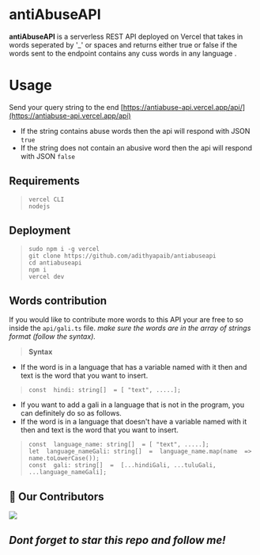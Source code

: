 
# antiAbuseAPI

**antiAbuseAPI** is a serverless REST API deployed on Vercel that takes in words seperated by  '_' or spaces and returns either true or false if the words sent to the endpoint contains any cuss words in any language .

# Usage

Send your query string to the end [https://antiabuse-api.vercel.app/api/](https://antiabuse-api.vercel.app/api)

- If the string contains abuse words then the api will respond with JSON ```true```
- If the string does not contain an abusive word then the api will respond with JSON ```false```


## Requirements

>````
>vercel CLI
>nodejs
>````


## Deployment

>````
>sudo npm i -g vercel
>git clone https://github.com/adithyapaib/antiabuseapi
>cd antiabuseapi
>npm i
>vercel dev
>````

## Words contribution

If you would like to contribute more words to this API your are free to so inside the ```api/gali.ts``` file.
*make  sure the words are in the array of strings format (follow the syntax).*

>**Syntax**

- If the word is in a language that has a variable named with it then and text is the word that you want to insert.<br>

>```const  hindi: string[]  = [ "text", .....];```<br>

- If you want to add a gali in a language that is not in the program, you can definitely do so as follows. 
- If the word is in a language that  doesn't have a variable named with it then and text is the word that you want to insert.<br>

>````
>const  language_name: string[]  = [ "text", .....]; 
>let  language_nameGali: string[]  =  language_name.map(name  =>  name.toLowerCase());
>const  gali: string[]  =  [...hindiGali, ...tuluGali, ...language_nameGali];
>````


## :handshake: Our Contributors
<a href="https://github.com/adithyapaib/antiabuseapi/graphs/contributors">
  <img src="https://contrib.rocks/image?repo=adithyapaib/antiabuseapi" />
</a>

 ## *Dont forget to star this repo and follow me!*
